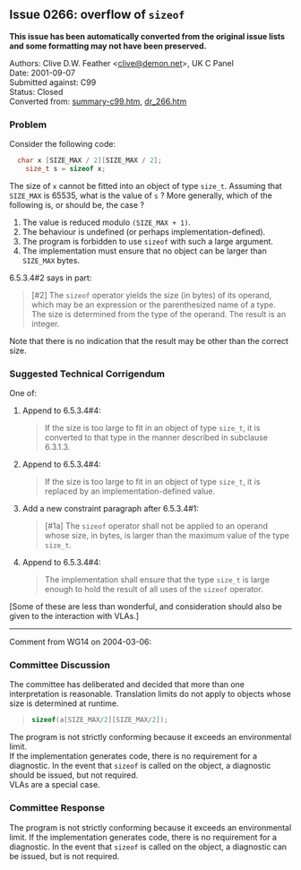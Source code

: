 ## Issue 0266: overflow of `sizeof`

**This issue has been automatically converted from the original issue lists and some formatting may not have been preserved.**

Authors: Clive D.W. Feather \<clive@demon.net\>, UK C Panel  
Date: 2001-09-07  
Submitted against: C99  
Status: Closed  
Converted from: [summary-c99.htm](https://www.open-std.org/jtc1/sc22/wg14/www/docs/summary-c99.htm), [dr_266.htm](https://www.open-std.org/jtc1/sc22/wg14/www/docs/dr_266.htm)

### Problem

Consider the following code:

```c
  char x [SIZE_MAX / 2][SIZE_MAX / 2];
    size_t s = sizeof x;
```

The size of `x` cannot be fitted into an object of type `size_t`. Assuming that
`SIZE_MAX` is 65535, what is the value of `s` ? More generally, which of the
following is, or should be, the case ?

1. The value is reduced modulo `(SIZE_MAX + 1)`.
2. The behaviour is undefined (or perhaps implementation-defined).
3. The program is forbidden to use `sizeof` with such a large argument.
4. The implementation must ensure that no object can be larger than `SIZE_MAX` bytes.

6.5.3.4#2 says in part:

> \[#2] The `sizeof` operator yields the size (in bytes) of its operand, which may
> be an expression or the parenthesized name of a type. The size is determined
> from the type of the operand. The result is an integer.

Note that there is no indication that the result may be other than the correct
size.

### Suggested Technical Corrigendum

One of:

1. Append to 6.5.3.4#4:
   > If the size is too large to fit in an object of type `size_t`, it is converted
   > to that type in the manner described in subclause 6.3.1.3.
2. Append to 6.5.3.4#4:
   > If the size is too large to fit in an object of type `size_t`, it is replaced by
   > an implementation-defined value.
3. Add a new constraint paragraph after 6.5.3.4#1:
   > \[#1a] The `sizeof` operator shall not be applied to an operand whose size, in
   > bytes, is larger than the maximum value of the type `size_t`.
4. Append to 6.5.3.4#4:
   > The implementation shall ensure that the type `size_t` is large enough to hold
   > the result of all uses of the `sizeof` operator.

\[Some of these are less than wonderful, and consideration should also be given
to the interaction with VLAs.]

---

Comment from WG14 on 2004-03-06:

### Committee Discussion

The committee has deliberated and decided that more than one interpretation is
reasonable. Translation limits do not apply to objects whose size is determined
at runtime.

> ```c
> sizeof(a[SIZE_MAX/2][SIZE_MAX/2]);
> ```

The program is not strictly conforming because it exceeds an environmental
limit.   
If the implementation generates code, there is no requirement for a diagnostic.
In the event that `sizeof` is called on the object, a diagnostic should be
issued, but not required.   
VLAs are a special case.

### Committee Response

The program is not strictly conforming because it exceeds an environmental
limit. If the implementation generates code, there is no requirement for a
diagnostic. In the event that `sizeof` is called on the object, a diagnostic can
be issued, but is not required.
